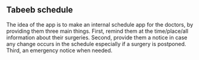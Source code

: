 ## Tabeeb schedule 

The idea of the app is to make an internal schedule app for the doctors, by providing them three main things. First, remind them at the time/place/all information about their surgeries. Second, provide them a notice in case any change occurs in the schedule especially if a surgery is postponed. Third, an emergency notice when needed.
